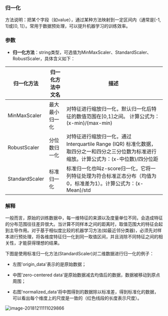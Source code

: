 ### 归一化

方法说明：把某个字段（如value），通过某种方法映射到一定区间内（通常是[-1, 1]或[0, 1]）。常用于数据预处理，可以提升机器学习的训练效率。



### 参数

- **归一化方法**：string类型，可选值为MinMaxScaler、StandardScaler、RobustScaler，具体含义如下：

| 归一化方法     | 归一化方法中文名 | 描述                                                         |
| ----------| ---------------- | ------------------------------------------------------------ |
| MinMaxScaler   | 最大最小归一化    | 对特征进行缩放归一化，默认归一化后特征的数值范围在[0,1]之间。 计算公式为：(x-min)/(max-min) |
| RobustScaler   | 分位数归一化     | 对特征进行缩放归一化，通过 Interquartile Range (IQR) 标准化数据，取四分之一和四分之三分位数为标准进行缩放。计算公式为：(x-中位数)/四分位距 |
| StandardScaler | 标准归一化   | 标准归一化也叫z-score归一化，它将一列特征处理为符合标准正态分布（均值为0，标准差为1）。计算公式为：(x-Mean)/std |


### 解释

一般而言，原始的训练数据中，每一维特征的来源以及度量单位不同，会造成特征的分布范围往往差异很大。当计算不同样本之间的距离时，取值范围大的特征会起到主导作用。对于基于相似度比较的机器学习方法(如最近邻分类器)，必须先对样本进行预处理，将各维度特征归一化到同一取值区间，并且消除不同特征之间的相关性，才能获得理想的结果。


下图是使用标准归一化方法(StandardScaler)对二维数据进行归一化的例子：

- 左图'origin_data'表示的是原始数据；

- 中图'zero-centered data'是原始数据减去均值后的数据，数据被移动到原点周围；

- 右图'normalized_data'将中图得到的数据除以标准差，得到标准化的数据，可以看出每个维度上的尺度是一致的（红色线段的长度表示尺度）。

![image-20181211111029866](http://static.bkdata.oa.com/algorithm/dataprepare/v2/standard_explain.png)